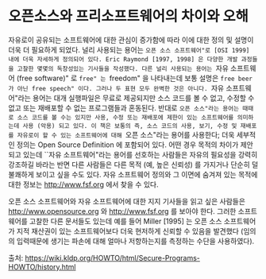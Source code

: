 오픈소스와 프리소프트웨어의 차이와 오해
==============================

자유로이 공유되는 소프트웨어에 대한 관심이 증가함에 따라 이에 대한 정의 및 설명이 더욱 더 필요하게 되었다. 널리 사용되는 용어는 ``오픈 소스 소프트웨어"로 [OSI 1999] 내에 더욱 자세하게 정의되어 있다. Eric Raymond [1997, 1998] 은 다양한 개발 과정들을 고찰한 몇몇의 독창성있는 기사들을 작성했다. 다른 널리 사용되는 용어는 ``자유 소프트웨어 (free software)" 로 ``free" 는 ``freedom" 을 나타내는데 보통 설명은 ``free beer 가 아닌 free speech" 이다. 그러나 두 표현 모두 완벽한 것은 아니다. ``자유 소프트웨어"라는 용어는 대개 실행파일은 무료로 제공되지만 소스 코드를 볼 수 없고, 수정할 수 없고 또는 재배포할 수 없는 프로그램들과 혼동된다. 반대로 ``오픈 소스"라는 용어는 때때로 소스 코드를 볼 수는 있지만 사용, 수정 또는 재배포에 제한이 있는 소프트웨어를 의미하는데 사용 (악용) 되고 있다. 이 책은 보통의 즉, 소스 코드의 사용, 보기, 수정 및 재배포를 자유로이 할 수 있는 소프트웨어에 대해 ``오픈 소스"라는 용어를 사용한다; 더욱 세부적인 정의는 Open Source Definition 에 포함되어 있다. 어떤 경우 목적의 차이가 제안되고 있는데 ``자유 소프트웨어"라는 용어를 선호하는 사람들은 자유의 필요성을 강력히 강조하길 바라는 반면 다른 사람들은 다른 목적 (예, 높은 신뢰성) 를 가지거나 단순히 덜 불쾌하게 보이고 싶을 수도 있다. 자유 소프트웨어 정의와 그 이면에 숨겨져 있는 목적에 대한 정보는 http://www.fsf.org 에서 찾을 수 있다.


 오픈 소스 소프트웨어와 자유 소프트웨어에 대한 지지 기사들을 읽고 싶은 사람들은 http://www.opensource.org 와 http://www.fsf.org 를 보아야 한다. 그러한 소프트웨어를 고찰한 다른 문서들도 있는데 예를 들어 Miller [1995] 는 오픈 소스 소프트웨어가 지적 재산권이 있는 소프트웨어보다 더욱 현저하게 신뢰할 수 있음을 발견했다 (임의의 입력때문에 생기는 파손에 대해 얼마나 저항하는지를 측정하는 수단을 사용하였다).


출처: <https://wiki.kldp.org/HOWTO/html/Secure-Programs-HOWTO/history.html>
